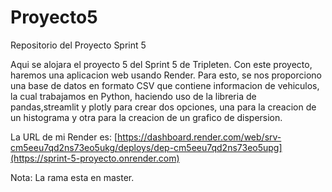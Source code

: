 # Proyecto5
Repositorio del Proyecto Sprint 5 

Aqui se alojara el proyecto 5 del Sprint 5 de Tripleten.
Con este proyecto, haremos una aplicacion web usando Render. Para esto, se nos proporciono una base de datos en formato CSV que contiene informacion de vehiculos, la cual trabajamos en Python, haciendo uso de la libreria de pandas,streamlit y plotly para crear dos opciones, una para la creacion de un histograma y otra para la creacion de un grafico de dispersion. 

La URL de mi Render es: [https://dashboard.render.com/web/srv-cm5eeu7qd2ns73eo5ukg/deploys/dep-cm5eeu7qd2ns73eo5upg](https://sprint-5-proyecto.onrender.com) 


Nota: La rama esta en master. 
